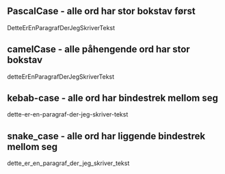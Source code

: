 ## PascalCase - alle ord har stor bokstav først

DetteErEnParagrafDerJegSkriverTekst

## camelCase - alle påhengende ord har stor bokstav

detteErEnParagrafDerJegSkriverTekst

## kebab-case - alle ord har bindestrek mellom seg

dette-er-en-paragraf-der-jeg-skriver-tekst

## snake_case - alle ord har liggende bindestrek mellom seg

dette_er_en_paragraf_der_jeg_skriver_tekst
